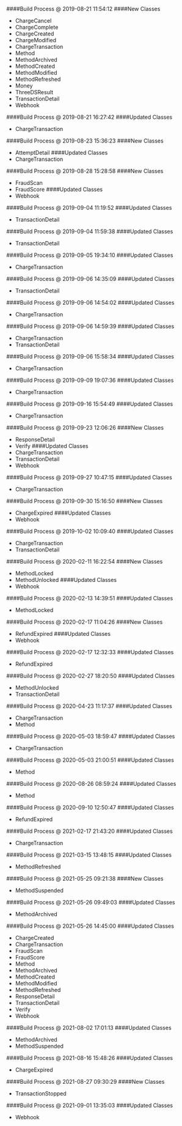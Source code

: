 ####Build Process @ 2019-08-21 11:54:12
####New Classes
- ChargeCancel
- ChargeComplete
- ChargeCreated
- ChargeModified
- ChargeTransaction
- Method
- MethodArchived
- MethodCreated
- MethodModified
- MethodRefreshed
- Money
- ThreeDSResult
- TransactionDetail
- Webhook

####Build Process @ 2019-08-21 16:27:42
####Updated Classes
- ChargeTransaction

####Build Process @ 2019-08-23 15:36:23
####New Classes
- AttemptDetail
####Updated Classes
- ChargeTransaction

####Build Process @ 2019-08-28 15:28:58
####New Classes
- FraudScan
- FraudScore
####Updated Classes
- Webhook

####Build Process @ 2019-09-04 11:19:52
####Updated Classes
- TransactionDetail

####Build Process @ 2019-09-04 11:59:38
####Updated Classes
- TransactionDetail

####Build Process @ 2019-09-05 19:34:10
####Updated Classes
- ChargeTransaction

####Build Process @ 2019-09-06 14:35:09
####Updated Classes
- TransactionDetail

####Build Process @ 2019-09-06 14:54:02
####Updated Classes
- ChargeTransaction

####Build Process @ 2019-09-06 14:59:39
####Updated Classes
- ChargeTransaction
- TransactionDetail

####Build Process @ 2019-09-06 15:58:34
####Updated Classes
- ChargeTransaction

####Build Process @ 2019-09-09 19:07:36
####Updated Classes
- ChargeTransaction

####Build Process @ 2019-09-16 15:54:49
####Updated Classes
- ChargeTransaction

####Build Process @ 2019-09-23 12:06:26
####New Classes
- ResponseDetail
- Verify
####Updated Classes
- ChargeTransaction
- TransactionDetail
- Webhook

####Build Process @ 2019-09-27 10:47:15
####Updated Classes
- ChargeTransaction

####Build Process @ 2019-09-30 15:16:50
####New Classes
- ChargeExpired
####Updated Classes
- Webhook

####Build Process @ 2019-10-02 10:09:40
####Updated Classes
- ChargeTransaction
- TransactionDetail

####Build Process @ 2020-02-11 16:22:54
####New Classes
- MethodLocked
- MethodUnlocked
####Updated Classes
- Webhook

####Build Process @ 2020-02-13 14:39:51
####Updated Classes
- MethodLocked

####Build Process @ 2020-02-17 11:04:26
####New Classes
- RefundExpired
####Updated Classes
- Webhook

####Build Process @ 2020-02-17 12:32:33
####Updated Classes
- RefundExpired

####Build Process @ 2020-02-27 18:20:50
####Updated Classes
- MethodUnlocked
- TransactionDetail

####Build Process @ 2020-04-23 11:17:37
####Updated Classes
- ChargeTransaction
- Method

####Build Process @ 2020-05-03 18:59:47
####Updated Classes
- ChargeTransaction

####Build Process @ 2020-05-03 21:00:51
####Updated Classes
- Method

####Build Process @ 2020-08-26 08:59:24
####Updated Classes
- Method

####Build Process @ 2020-09-10 12:50:47
####Updated Classes
- RefundExpired

####Build Process @ 2021-02-17 21:43:20
####Updated Classes
- ChargeTransaction

####Build Process @ 2021-03-15 13:48:15
####Updated Classes
- MethodRefreshed

####Build Process @ 2021-05-25 09:21:38
####New Classes
- MethodSuspended

####Build Process @ 2021-05-26 09:49:03
####Updated Classes
- MethodArchived

####Build Process @ 2021-05-26 14:45:00
####Updated Classes
- ChargeCreated
- ChargeTransaction
- FraudScan
- FraudScore
- Method
- MethodArchived
- MethodCreated
- MethodModified
- MethodRefreshed
- ResponseDetail
- TransactionDetail
- Verify
- Webhook

####Build Process @ 2021-08-02 17:01:13
####Updated Classes
- MethodArchived
- MethodSuspended

####Build Process @ 2021-08-16 15:48:26
####Updated Classes
- ChargeExpired

####Build Process @ 2021-08-27 09:30:29
####New Classes
- TransactionStopped

####Build Process @ 2021-09-01 13:35:03
####Updated Classes
- Webhook

